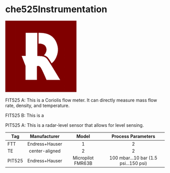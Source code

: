 # che525Instrumentation
![RHIT Logo](https://raw.githubusercontent.com/henthornlab/ProcessAnalytics/master/RHITlogo.png)

FIT525 A: This is a Coriolis flow meter. It can directly measure mass flow rate, density, and temperature.

FIT525 B: This is a 

PIT525 A: This is a radar-level sensor that allows for level sensing. 

Tag | Manufacturer | Model | Process Parameters
---|:---:|:---: |:---:
FTT |Endress+Hauser|1 |2
TE |center-aligned|2 |2
PIT525 |Endress+Hauser| Micropilot FMR63B |100 mbar...10 bar (1.5 psi...150 psi)

